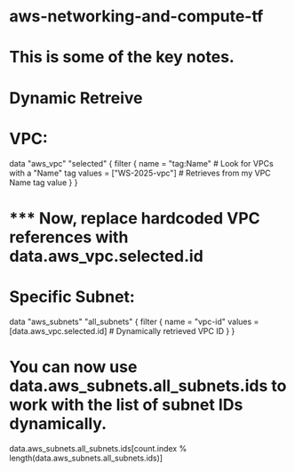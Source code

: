# aws-networking-and-compute-tf

# This is some of the key notes.

# Dynamic Retreive
# VPC:
data "aws_vpc" "selected" {
  filter {
    name   = "tag:Name"      # Look for VPCs with a "Name" tag
    values = ["WS-2025-vpc"] # Retrieves from my VPC Name tag value
  }
} 
# *** Now, replace hardcoded VPC references with data.aws_vpc.selected.id

# Specific Subnet:
data "aws_subnets" "all_subnets" {
  filter {
    name   = "vpc-id"
    values = [data.aws_vpc.selected.id] # Dynamically retrieved VPC ID
  }
}
# You can now use data.aws_subnets.all_subnets.ids to work with the list of subnet IDs dynamically.

data.aws_subnets.all_subnets.ids[count.index % length(data.aws_subnets.all_subnets.ids)]